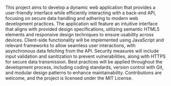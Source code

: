 This project aims to develop a dynamic web application that provides a user-friendly interface while efficiently interacting with a back-end API, focusing on secure data handling and adhering to modern web development practices. The application will feature an intuitive interface that aligns with provided design specifications, utilizing semantic HTML5 elements and responsive design techniques to ensure usability across devices. Client-side functionality will be implemented using JavaScript and relevant frameworks to allow seamless user interactions, with asynchronous data fetching from the API. Security measures will include input validation and sanitization to prevent vulnerabilities, along with HTTPS for secure data transmission. Best practices will be applied throughout the development process, including coding standards, version control with Git, and modular design patterns to enhance maintainability. Contributions are welcome, and the project is licensed under the MIT License.
